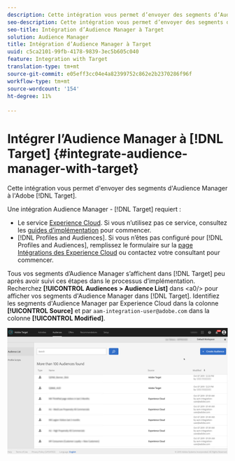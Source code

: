 ```yaml
---
description: Cette intégration vous permet d’envoyer des segments d’Audience Manager à la Cible.
seo-description: Cette intégration vous permet d’envoyer des segments d’Audience Manager à la Cible.
seo-title: Intégration d’Audience Manager à Target
solution: Audience Manager
title: Intégration d’Audience Manager à Target
uuid: c5ca2101-99fb-4178-9839-3ec5b605c040
feature: Integration with Target
translation-type: tm+mt
source-git-commit: e05eff3cc04e4a82399752c862e2b2370286f96f
workflow-type: tm+mt
source-wordcount: '154'
ht-degree: 11%

---
```



# Intégrer l’Audience Manager à [!DNL Target] {#integrate-audience-manager-with-target}

Cette intégration vous permet d&#39;envoyer des segments d&#39;Audience Manager à l&#39;Adobe [!DNL Target].

Une intégration Audience Manager - [!DNL Target] requiert :

* Le service [Experience Cloud](https://docs.adobe.com/content/help/fr-FR/id-service/using/home.html). Si vous n’utilisez pas ce service, consultez les [guides d’implémentation](https://docs.adobe.com/content/help/en/id-service/using/implementation/implementation-guides.html) pour commencer.
* [!DNL Profiles and Audiences]. Si vous n’êtes pas configuré pour [!DNL Profiles and Audiences], remplissez le formulaire sur la [page Intégrations des Experience Cloud](https://adobe.allegiancetech.com/cgi-bin/qwebcorporate.dll?idx=X8SVES) ou contactez votre consultant pour commencer.

Tous vos segments d’Audience Manager s’affichent dans [!DNL Target] peu après avoir suivi ces étapes dans le processus d’implémentation. Recherchez **[!UICONTROL Audiences > Audience List]** dans &lt;a0/> pour afficher vos segments d&#39;Audience Manager dans [!DNL Target]. Identifiez les segments d&#39;Audience Manager par Experience Cloud dans la colonne **[!UICONTROL Source]** et par `aam-integration-user@adobe.com` dans la colonne **[!UICONTROL Modified]**.

![](../assets/target.png)